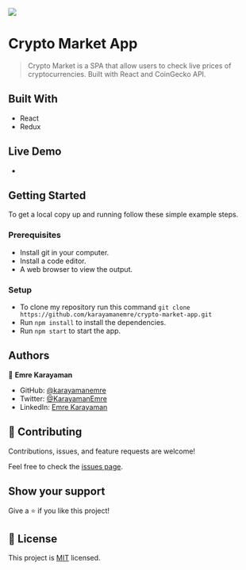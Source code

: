 ![](https://img.shields.io/badge/Microverse-blueviolet)

# Crypto Market App

> Crypto Market is a SPA that allow users to check live prices of cryptocurrencies. Built with React and CoinGecko API.

## Built With

- React
- Redux

## Live Demo

-

## Getting Started

To get a local copy up and running follow these simple example steps.

### Prerequisites

- Install git in your computer.
- Install a code editor.
- A web browser to view the output.

### Setup

- To clone my repository run this command `git clone https://github.com/karayamanemre/crypto-market-app.git`
- Run `npm install` to install the dependencies.
- Run `npm start` to start the app.

## Authors

👤 **Emre Karayaman**

- GitHub: [@karayamanemre](https://github.com/karayamanemre)
- Twitter: [@KarayamanEmre](https://twitter.com/KarayamanEmre)
- LinkedIn: [Emre Karayaman](https://www.linkedin.com/in/emre-karayaman-a7b45b243/)

## 🤝 Contributing

Contributions, issues, and feature requests are welcome!

Feel free to check the [issues page](../../issues/).

## Show your support

Give a ⭐️ if you like this project!

## 📝 License

This project is [MIT](./LICENSE) licensed.
